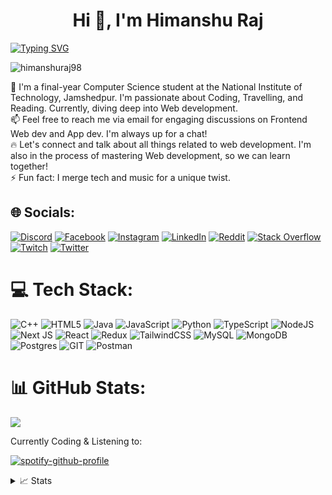 <h1 align="center">Hi 👋, I'm Himanshu Raj</h1>
<a href="https://github.com/HimanshuRaj98">
    <img src="https://readme-typing-svg.demolab.com?font=Georgia&size=18&duration=2000&pause=100&multiline=true&width=500&height=80&lines=Himanshu+Raj;Researcher+%7C+M.Tech+Student+%7C+Computer+Vision;Web+ Development+%7C+Software+Engineer+%7C+React-JS" alt="Typing SVG" />
</a>

<p align="left"> <img src="https://komarev.com/ghpvc/?username=himanshuraj98&label=Profile%20views&color=0e75b6&style=flat" alt="himanshuraj98" /> </p>
💬 I'm a final-year Computer Science student at the National Institute of Technology, Jamshedpur. I'm passionate about Coding, Travelling, and Reading. Currently, diving deep into Web development.<br>📫 Feel free to reach me via email for engaging discussions on Frontend Web dev and App dev. I'm always up for a chat!<br>🔥 Let's connect and talk about all things related to web development. I'm also in the process of mastering Web development, so we can learn together!<br>⚡ Fun fact: I merge tech and music for a unique twist.

## 🌐 Socials:
[![Discord](https://img.shields.io/badge/Discord-%237289DA.svg?logo=discord&logoColor=white)](https://discord.gg/pxn2EzE) [![Facebook](https://img.shields.io/badge/Facebook-%231877F2.svg?logo=Facebook&logoColor=white)](https://facebook.com/raj.himanshu098) [![Instagram](https://img.shields.io/badge/Instagram-%23E4405F.svg?logo=Instagram&logoColor=white)](https://instagram.com/himanshuraj85) [![LinkedIn](https://img.shields.io/badge/LinkedIn-%230077B5.svg?logo=linkedin&logoColor=white)](https://linkedin.com/in/himanshuraj85)  [![Reddit](https://img.shields.io/badge/Reddit-%23FF4500.svg?logo=Reddit&logoColor=white)](https://reddit.com/user/Sweaty_Marionberry78) [![Stack Overflow](https://img.shields.io/badge/-Stackoverflow-FE7A16?logo=stack-overflow&logoColor=white)](https://stackoverflow.com/users/https://stackoverflow.com/users/20530399/himanshu-raj) [![Twitch](https://img.shields.io/badge/Twitch-%239146FF.svg?logo=Twitch&logoColor=white)](https://twitch.tv/metal_orb) [![Twitter](https://img.shields.io/badge/Twitter-%231DA1F2.svg?logo=Twitter&logoColor=white)](https://twitter.com/himanshurj85)

# 💻 Tech Stack:
![C++](https://img.shields.io/badge/c++-%2300599C.svg?style=for-the-badge&logo=c%2B%2B&logoColor=white) ![HTML5](https://img.shields.io/badge/html5-%23E34F26.svg?style=for-the-badge&logo=html5&logoColor=white) ![Java](https://img.shields.io/badge/java-%23ED8B00.svg?style=for-the-badge&logo=java&logoColor=white) ![JavaScript](https://img.shields.io/badge/javascript-%23323330.svg?style=for-the-badge&logo=javascript&logoColor=%23F7DF1E) ![Python](https://img.shields.io/badge/python-3670A0?style=for-the-badge&logo=python&logoColor=ffdd54) ![TypeScript](https://img.shields.io/badge/typescript-%23007ACC.svg?style=for-the-badge&logo=typescript&logoColor=white) ![NodeJS](https://img.shields.io/badge/node.js-6DA55F?style=for-the-badge&logo=node.js&logoColor=white) ![Next JS](https://img.shields.io/badge/Next-black?style=for-the-badge&logo=next.js&logoColor=white) ![React](https://img.shields.io/badge/react-%2320232a.svg?style=for-the-badge&logo=react&logoColor=%2361DAFB)  ![Redux](https://img.shields.io/badge/redux-%23593d88.svg?style=for-the-badge&logo=redux&logoColor=white)  ![TailwindCSS](https://img.shields.io/badge/tailwindcss-%2338B2AC.svg?style=for-the-badge&logo=tailwind-css&logoColor=white)  ![MySQL](https://img.shields.io/badge/mysql-%2300f.svg?style=for-the-badge&logo=mysql&logoColor=white) ![MongoDB](https://img.shields.io/badge/MongoDB-%234ea94b.svg?style=for-the-badge&logo=mongodb&logoColor=white) ![Postgres](https://img.shields.io/badge/postgres-%23316192.svg?style=for-the-badge&logo=postgresql&logoColor=white) ![GIT](https://img.shields.io/badge/Git-fc6d26?style=for-the-badge&logo=git&logoColor=white)  ![Postman](https://img.shields.io/badge/Postman-FF6C37?style=for-the-badge&logo=postman&logoColor=white)
# 📊 GitHub Stats:
![](https://github-readme-streak-stats.herokuapp.com/?user=HimanshuRaj98&theme=highcontrast&hide_border=false)

Currently Coding & Listening to:

[![spotify-github-profile](https://spotify-github-profile.vercel.app/api/view?uid=31wvaf2tvu7fwvcsktpchawc4die&cover_image=true&theme=novatorem&show_offline=false&bar_color=53b14f&bar_color_cover=false)](https://open.spotify.com/user/31wvaf2tvu7fwvcsktpchawc4die)

</td></tr> </table>

<details>
<summary>📈 Stats</summary>
    
![](https://github-readme-stats.vercel.app/api?username=HimanshuRaj98&theme=highcontrast&hide_border=false&include_all_commits=false&count_private=false)
![](https://github-readme-stats.vercel.app/api/top-langs/?username=HimanshuRaj98&theme=highcontrast&hide_border=false&include_all_commits=false&count_private=false&layout=compact)

</details>





<!-- 

![](https://github-readme-stats.vercel.app/api/top-langs/?username=HimanshuRaj98&theme=highcontrast&hide_border=false&include_all_commits=false&count_private=false&layout=compact)
![](https://github-readme-streak-stats.herokuapp.com/?user=HimanshuRaj98&theme=highcontrast&hide_border=false)
![](https://github-readme-stats.vercel.app/api?username=HimanshuRaj98&theme=highcontrast&hide_border=false&include_all_commits=false&count_private=false)
## 🏆 GitHub Trophies
![](https://github-profile-trophy.vercel.app/?username=HimanshuRaj98&theme=alduin&no-frame=false&no-bg=false&margin-w=2)

### 🔝 Top Contributed Repo
![](https://github-contributor-stats.vercel.app/api?username=HimanshuRaj98&limit=5&theme=dark&combine_all_yearly_contributions=true)

### 😂 Random Dev Meme
<img src='https://randommeme-five.vercel.app/' style="height: 400px;"/>

---
[![](https://visitcount.itsvg.in/api?id=HimanshuRaj98&icon=2&color=1)](https://visitcount.itsvg.in)

  ## 💰 You can help me by Donating
  [![BuyMeACoffee](https://img.shields.io/badge/Buy%20Me%20a%20Coffee-ffdd00?style=for-the-badge&logo=buy-me-a-coffee&logoColor=black)](https://buymeacoffee.com/himanshurj85) [![PayPal](https://img.shields.io/badge/PayPal-00457C?style=for-the-badge&logo=paypal&logoColor=white)](https://paypal.me/paypal.me/eaboot98) [![Patreon](https://img.shields.io/badge/Patreon-F96854?style=for-the-badge&logo=patreon&logoColor=white)](https://patreon.com/https://www.patreon.com/user?u=101098604) [![Ko-Fi](https://img.shields.io/badge/Ko--fi-F16061?style=for-the-badge&logo=ko-fi&logoColor=white)](https://ko-fi.com/himanshurj85) 
-->
  
<!-- Proudlycreated with GPRM ( https://gprm.itsvg.in ) -->

